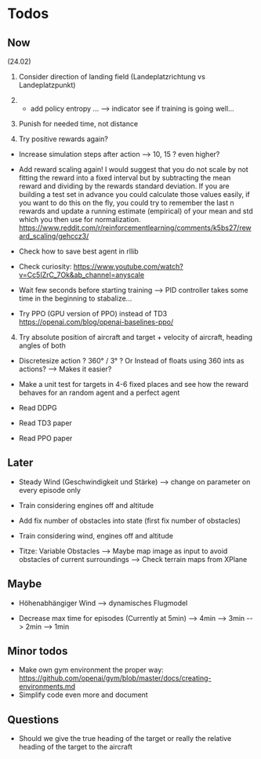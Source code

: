
# Todos
## Now

(24.02)

1) Consider direction of landing field (Landeplatzrichtung vs Landeplatzpunkt)
2) - add policy entropy ... --> indicator see if training is going well...

2) Punish for needed time, not distance
3) Try positive rewards again?
- Increase simulation steps after action --> 10, 15 ? even higher?

- Add reward scaling again!
I would suggest that you do not scale by not fitting the reward into a fixed interval 
but by subtracting the mean reward and dividing by the rewards standard deviation. 
If you are building a test set in advance you could calculate those values easily, if you want to do this on the fly, 
you could try to remember the last n rewards and update a running estimate (empirical) of your mean and std which you then use for normalization.
https://www.reddit.com/r/reinforcementlearning/comments/k5bs27/reward_scaling/gehccz3/

- Check how to save best agent in rllib
- Check curiosity: https://www.youtube.com/watch?v=Cc5IZrC_7Ok&ab_channel=anyscale
- Wait few seconds before starting training --> PID controller takes some time in the beginning to stabalize...

- Try PPO (GPU version of PPO) instead of TD3 https://openai.com/blog/openai-baselines-ppo/ 

4) Try absolute position of aircraft and target + velocity of aircraft, heading angles of both

- Discretesize action ? 360° / 3° ? Or Instead of floats using 360 ints as actions? --> Makes it easier?

- Make a unit test for targets in 4-6 fixed places and see how the reward behaves for an random agent and a perfect agent 
- Read DDPG
- Read TD3 paper
- Read PPO paper



## Later
- Steady Wind (Geschwindigkeit und Stärke) --> change on parameter on every episode only

- Train considering engines off and altitude
- Add fix number of obstacles into state (first fix number of obstacles) 
- Train considering wind, engines off and altitude

- Titze: Variable Obstacles 
--> Maybe map image as input to avoid obstacles of current surroundings 
--> Check terrain maps from XPlane


## Maybe
- Höhenabhängiger Wind --> dynamisches Flugmodel

- Decrease max time for episodes (Currently at 5min)
--> 4min
--> 3min
--> 2min
--> 1min

## Minor todos
- Make own gym environment the proper way: https://github.com/openai/gym/blob/master/docs/creating-environments.md
- Simplify code even more and document

## Questions
- Should we give the true heading of the target or really the relative heading of the target to the aircraft